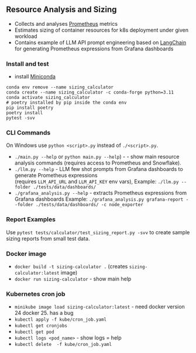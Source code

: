 ## Resource Analysis and Sizing

* Collects and analyses [Prometheus](https://prometheus.io/) metrics
* Estimates sizing of container resources for k8s deployment under given workload
* Contains example of LLM API prompt engineering based on [LangChain](https://www.langchain.com/) for
  generating Prometheus expressions from Grafana dashboards

### Install and test

* install [Miniconda](https://docs.conda.io/en/latest/miniconda.html)

```shell
conda env remove --name sizing_calculator
conda create --name sizing_calculator -c conda-forge python=3.11
conda activate sizing_calculator
# poetry installed by pip inside the conda env
pip install poetry
poetry install
pytest -svv
```

### CLI Commands

On Windows use `python <script>.py` instead of `./<script>.py`.

* `./main.py --help` or `python main.py --help`) - - show main resource analysis commands
  (requires access to Prometheus and Snowflake).
* `./llm.py --help` - LLM few shot prompts from Grafana dashboards to generate Prometheus expressions  
  (requires `LLM_API_URL` and `LLM_API_KEY` env vars), Example: `./llm.py --folder ./tests/data/dashboards/`
* `./grafana_analysis.py --help` - extracts Prometheus expressions from Grafana dashboards
  Example: `./grafana_analysis.py grafana-report --folder ./tests/data/dashboards/ -c node_exporter`

### Report Examples

Use `pytest tests/calculator/test_sizing_report.py -svv` to create sample sizing reports from small test data.

### Docker image
* `docker build -t sizing-calculator .` (creates `sizing-calculator:latest` image)
* `docker run sizing-calculator` - show main help

### Kubernetes cron job
* `minikube image load sizing-calculator:latest` - need docker version 24 docker 25. has a bug
* `kubectl apply -f kube/cron_job.yaml`
* `kubectl get cronjobs`
* `kubectl get pod`
* `kubectl logs <pod_name>` - show logs = help
* `kubectl delete  -f kube/cron_job.yaml`